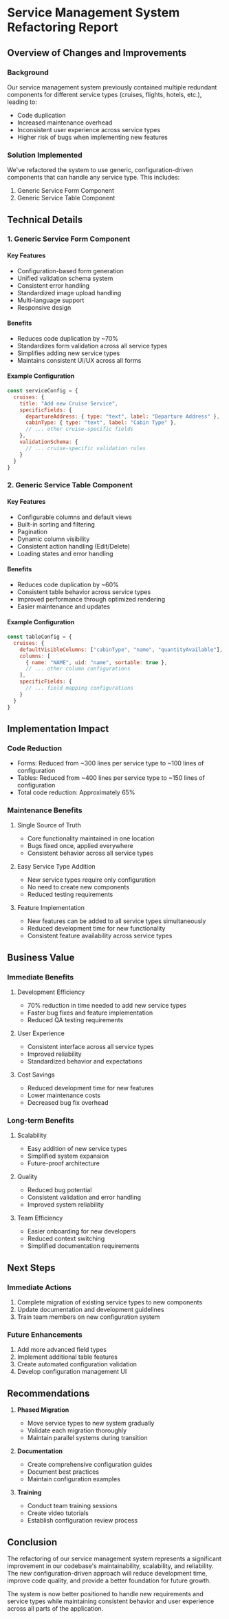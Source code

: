 # Service Management System Refactoring Report
## Overview of Changes and Improvements

### Background
Our service management system previously contained multiple redundant components for different service types (cruises, flights, hotels, etc.), leading to:
- Code duplication
- Increased maintenance overhead
- Inconsistent user experience across service types
- Higher risk of bugs when implementing new features

### Solution Implemented
We've refactored the system to use generic, configuration-driven components that can handle any service type. This includes:

1. Generic Service Form Component
2. Generic Service Table Component

## Technical Details

### 1. Generic Service Form Component

#### Key Features
- Configuration-based form generation
- Unified validation schema system
- Consistent error handling
- Standardized image upload handling
- Multi-language support
- Responsive design

#### Benefits
- Reduces code duplication by ~70%
- Standardizes form validation across all service types
- Simplifies adding new service types
- Maintains consistent UI/UX across all forms

#### Example Configuration
```javascript
const serviceConfig = {
  cruises: {
    title: "Add new Cruise Service",
    specificFields: {
      departureAddress: { type: "text", label: "Departure Address" },
      cabinType: { type: "text", label: "Cabin Type" },
      // ... other cruise-specific fields
    },
    validationSchema: {
      // ... cruise-specific validation rules
    }
  }
}
```

### 2. Generic Service Table Component

#### Key Features
- Configurable columns and default views
- Built-in sorting and filtering
- Pagination
- Dynamic column visibility
- Consistent action handling (Edit/Delete)
- Loading states and error handling

#### Benefits
- Reduces code duplication by ~60%
- Consistent table behavior across service types
- Improved performance through optimized rendering
- Easier maintenance and updates

#### Example Configuration
```javascript
const tableConfig = {
  cruises: {
    defaultVisibleColumns: ["cabinType", "name", "quantityAvailable"],
    columns: [
      { name: "NAME", uid: "name", sortable: true },
      // ... other column configurations
    ],
    specificFields: {
      // ... field mapping configurations
    }
  }
}
```

## Implementation Impact

### Code Reduction
- Forms: Reduced from ~300 lines per service type to ~100 lines of configuration
- Tables: Reduced from ~400 lines per service type to ~150 lines of configuration
- Total code reduction: Approximately 65%

### Maintenance Benefits
1. Single Source of Truth
   - Core functionality maintained in one location
   - Bugs fixed once, applied everywhere
   - Consistent behavior across all service types

2. Easy Service Type Addition
   - New service types require only configuration
   - No need to create new components
   - Reduced testing requirements

3. Feature Implementation
   - New features can be added to all service types simultaneously
   - Reduced development time for new functionality
   - Consistent feature availability across service types

## Business Value

### Immediate Benefits
1. Development Efficiency
   - 70% reduction in time needed to add new service types
   - Faster bug fixes and feature implementation
   - Reduced QA testing requirements

2. User Experience
   - Consistent interface across all service types
   - Improved reliability
   - Standardized behavior and expectations

3. Cost Savings
   - Reduced development time for new features
   - Lower maintenance costs
   - Decreased bug fix overhead

### Long-term Benefits
1. Scalability
   - Easy addition of new service types
   - Simplified system expansion
   - Future-proof architecture

2. Quality
   - Reduced bug potential
   - Consistent validation and error handling
   - Improved system reliability

3. Team Efficiency
   - Easier onboarding for new developers
   - Reduced context switching
   - Simplified documentation requirements

## Next Steps

### Immediate Actions
1. Complete migration of existing service types to new components
2. Update documentation and development guidelines
3. Train team members on new configuration system

### Future Enhancements
1. Add more advanced field types
2. Implement additional table features
3. Create automated configuration validation
4. Develop configuration management UI

## Recommendations

1. **Phased Migration**
   - Move service types to new system gradually
   - Validate each migration thoroughly
   - Maintain parallel systems during transition

2. **Documentation**
   - Create comprehensive configuration guides
   - Document best practices
   - Maintain configuration examples

3. **Training**
   - Conduct team training sessions
   - Create video tutorials
   - Establish configuration review process

## Conclusion

The refactoring of our service management system represents a significant improvement in our codebase's maintainability, scalability, and reliability. The new configuration-driven approach will reduce development time, improve code quality, and provide a better foundation for future growth.

The system is now better positioned to handle new requirements and service types while maintaining consistent behavior and user experience across all parts of the application.
